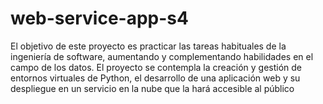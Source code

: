 # web-service-app-s4

El objetivo de este proyecto es practicar las tareas habituales de la ingeniería de software, aumentando y  complementando habilidades en el campo de los datos. El proyecto se contempla la creación y gestión de entornos virtuales de Python, el desarrollo de una aplicación web y su despliegue en un servicio en la nube que la hará accesible al público
